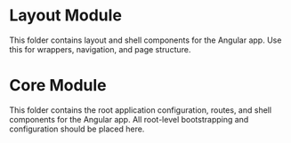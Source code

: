 # Layout Module

This folder contains layout and shell components for the Angular app. Use this for wrappers, navigation, and page structure.
# Core Module

This folder contains the root application configuration, routes, and shell components for the Angular app. All root-level bootstrapping and configuration should be placed here.


